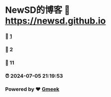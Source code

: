 # NewSD的博客 :link: https://newsd.github.io 
### :page_facing_up: [1](https://newsd.github.io/tag.html) 
### :speech_balloon: 2 
### :hibiscus: 11 
### :alarm_clock: 2024-07-05 21:19:53 
### Powered by :heart: [Gmeek](https://github.com/Meekdai/Gmeek)
